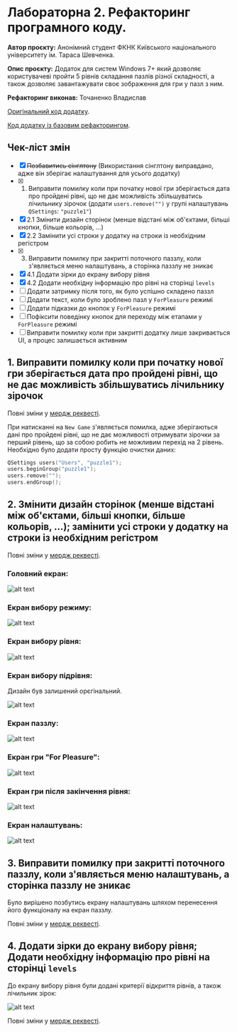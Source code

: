 # Лабораторна 2. Рефакторинг програмного коду.

**Автор проєкту:** Анонімний студент ФКНК Київського національного університету ім. Тараса Шевченка.

**Опис проєкту:** Додаток для систем Windows 7+ який дозволяє користувачеві пройти 5 рівнів складання пазлів різної складності, а також дозволяє завантажувати своє зображення для гри у пазл з ним.

**Рефакторинг виконав:** Точаненко Владислав

[Оригінальний код додатку](https://github.com/knu-5-tochanenko/SoftwareReengineering/tree/master/Lab_1/Original).

[Код додатку із базовим рефакторингом](https://github.com/knu-5-tochanenko/SoftwareReengineering/tree/master/Lab_1/Refactored).

## Чек-ліст змін

* [x] ~~Позбавитись сінглтону~~ (Використання сінглтону виправдано, адже він зберігає налаштування для усього додатку)
* [x] 1. Виправити помилку коли при початку нової гри зберігається дата про пройдені рівні, що не дає можливість збільшуватись лічильнику зірочок (додати `users.remove("")` у групі налаштувань `QSettings`: `"puzzle1"`)
* [x] 2.1 Змінити дизайн сторінок (менше відстані між об'єктами, більші кнопки, більше кольорів, ...)
* [x] 2.2 Замінити усі строки у додатку на строки із необхідним регістром
* [x] 3. Виправити помилку при закритті поточного паззлу, коли з'являється меню налаштувань, а сторінка паззлу не зникає
* [x] 4.1 Додати зірки до екрану вибору рівня
* [x] 4.2 Додати необхідну інформацію про рівні на сторінці `levels`
* [ ] Додати затримку після того, як було успішно складено паззл
* [ ] Додати текст, коли було зроблено пазл у `ForPleasure` режимі
* [ ] Додати підказки до кнопок у `ForPleasure` режимі
* [ ] Пофіксити поведінку кнопок для переходу між етапами у `ForPleasure` режимі
* [ ] Виправити помилку коли при закритті додатку лише закривається UI, а процес залишається активним

## 1. Виправити помилку коли при початку нової гри зберігається дата про пройдені рівні, що не дає можливість збільшуватись лічильнику зірочок

Повні зміни у [мердж реквесті](https://github.com/knu-5-tochanenko/SoftwareReengineering/pull/6/files).

При натисканні на `New Game` з'являється помилка, адже зберігаються дані про пройдені рівні, що не дає можливості отримувати зірочки за перший рівень, що за собою робить не можливим перехід на 2 рівень. Необхідно було додати просту функцію очистки даних:

```cpp
QSettings users("Users", "puzzle1");
users.beginGroup("puzzle1");
users.remove("");
users.endGroup();
```

## 2. Змінити дизайн сторінок (менше відстані між об'єктами, більші кнопки, більше кольорів, ...); замінити усі строки у додатку на строки із необхідним регістром

Повні зміни у [мердж реквесті](https://github.com/knu-5-tochanenko/SoftwareReengineering/pull/7/files).

### **Головний екран:**

![alt text](./images/1.png)

### **Екран вибору режиму:**

![alt text](./images/2.png)

### **Екран вибору рівня:**

![alt text](./images/3.png)

### **Екран вибору підрівня:**

Дизайн був залишений орєгінальний.

![alt text](./images/4.png)

### **Екран паззлу:**

![alt text](./images/5.png)

### **Екран гри "For Pleasure":**

![alt text](./images/6.png)

### **Екран гри після закінчення рівня:**

![alt text](./images/7.png)

### **Екран налаштувань:**

![alt text](./images/8.png)

## 3. Виправити помилку при закритті поточного паззлу, коли з'являється меню налаштувань, а сторінка паззлу не зникає

Було вирішено позбутись екрану налаштувань шляхом перенесення його функціоналу на екран паззлу.

Повні зміни у [мердж реквесті](https://github.com/knu-5-tochanenko/SoftwareReengineering/pull/8/files).

## 4. Додати зірки до екрану вибору рівня; Додати необхідну інформацію про рівні на сторінці `levels`

До екрану вибору рівня були додані критерії відкриття рівнів, а також лічильник зірок:

![alt text](./images/9.png)

Повні зміни у [мердж реквесті](https://github.com/knu-5-tochanenko/SoftwareReengineering/pull/9/files).